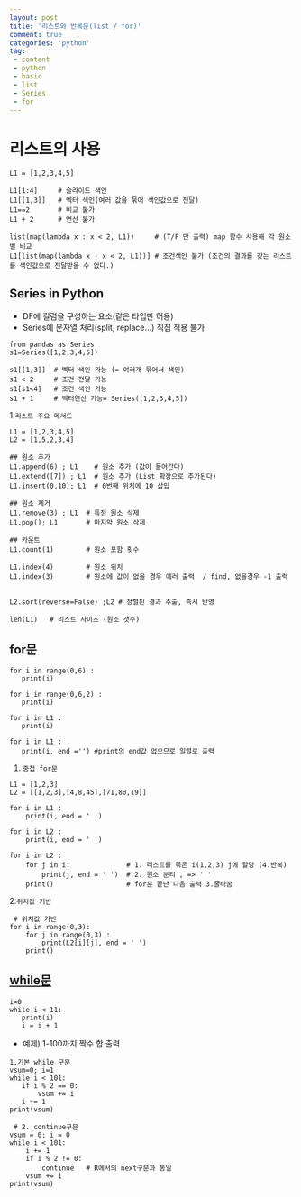 ```yaml
---
layout: post
title: '리스트와 반복문(list / for)'
comment: true
categories: 'python'
tag:
 - content
 - python
 - basic
 - list
 - Series
 - for
---
```


# 리스트의 사용
 ```
 L1 = [1,2,3,4,5]

 L1[1:4]     # 슬라이드 색인 
 L1[[1,3]]   # 벡터 색인(여러 값을 묶어 색인값으로 전달)
 L1==2       # 비교 불가
 L1 + 2      # 연산 불가

 list(map(lambda x : x < 2, L1))     # (T/F 만 출력) map 함수 사용해 각 원소별 비교  
 L1[list(map(lambda x : x < 2, L1))] # 조건색인 불가 (조건의 결과를 갖는 리스트를 색인값으로 전달받을 수 없다.)
 ```

## Series in Python
  * DF에 컬럼을 구성하는 요소(같은 타입만 허용)
  * Series에 문자열 처리(split, replace...) 직접 적용 불가  

 ```
 from pandas as Series
 s1=Series([1,2,3,4,5])
 
 s1[[1,3]]  # 벡터 색인 가능 (= 여러개 묶어서 색인)
 s1 < 2     # 조건 전달 가능
 s1[s1<4]   # 조건 색인 가능 
 s1 + 1     # 벡터연산 가능= Series([1,2,3,4,5])
 ```
  
1.`리스트 주요 메서드`  

 ```
 L1 = [1,2,3,4,5]
 L2 = [1,5,2,3,4]

 ## 원소 추가
 L1.append(6) ; L1    # 원소 추가 (값이 들어간다)
 L1.extend([7]) ; L1  # 원소 추가 (List 확장으로 추가된다)
 L1.insert(0,10); L1  # 0번째 위치에 10 삽입

 ## 원소 제거
 L1.remove(3) ; L1  # 특정 원소 삭제
 L1.pop(); L1       # 마지막 원소 삭제

 ## 카운트
 L1.count(1)        # 원소 포함 횟수

 L1.index(4)        # 원소 위치
 L1.index(3)        # 원소에 값이 없을 경우 에러 출력  / find, 없을경우 -1 출력
 

 L2.sort(reverse=False) ;L2 # 정렬된 결과 추출, 즉시 반영

 len(L1)   # 리스트 사이즈 (원소 갯수)
 ```

## for문
 ```
 for i in range(0,6) : 
    print(i)

for i in range(0,6,2) :
    print(i)
    
for i in L1 : 
    print(i)

for i in L1 :
    print(i, end ='') #print의 end값 없으므로 일렬로 출력
 ```

1. `중첩 for문`
 ```
 L1 = [1,2,3]
 L2 = [[1,2,3],[4,8,45],[71,80,19]]

 for i in L1 :
     print(i, end = ' ')

 for i in L2 :
     print(i, end = ' ')

 for i in L2 :
     for j in i:              # 1. 리스트를 묶은 i(1,2,3) j에 할당 (4.반복)
         print(j, end = ' ')  # 2. 원소 분리 , => ' '
     print()                  # for문 끝난 다음 출력 3.줄바꿈

 ```
2.`위치값 기반`
 ```
  # 위치값 기반
 for i in range(0,3):
     for j in range(0,3) : 
         print(L2[i][j], end = ' ')
     print()
 ```

## [while문](https://docs.python.org/3/tutorial/controlflow.html)
 ```
 i=0
while i < 11:
    print(i)
    i = i + 1
 ```
 * 예제) 1-100까지 짝수 합 출력
 ```
 1.기본 while 구문
 vsum=0; i=1
 while i < 101:
    if i % 2 == 0:
        vsum += i
    i += 1
 print(vsum)
 
  # 2. continue구문
 vsum = 0; i = 0
 while i < 101:
     i += 1
     if i % 2 != 0:
         continue   # R에서의 next구문과 동일
     vsum += i
 print(vsum)
 ```